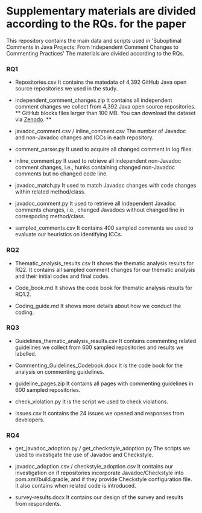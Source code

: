 # Supplementary materials are divided according to the RQs. for the paper
This repository contains the main data and scripts used in 'Suboptimal Comments in Java Projects: From Independent Comment Changes to Commenting Practices'
The materials are divided according to the RQs.


### RQ1

* Repositories.csv
It contains the matedata of 4,392 GitHub Java open source repositories we used in the study. 

* independent_comment_changes.zip
It contains all independent comment changes we collect from 4,392 Java open source repositories.
** GitHub blocks files larger than 100 MB. You can download the dataset via [Zenodo](https://zenodo.org/record/7360249). ** 

* javadoc_comment.csv / inline_comment.csv
The number of Javadoc and non-Javadoc changes and ICCs in each repository. 

* comment_parser.py
It used to acquire all changed comment in log files.

* inline_comment.py
It used to retrieve all independent non-Javadoc comment changes, i.e., hunks containing changed non-Javadoc comments but no changed code line.

* javadoc_match.py
It used to match Javadoc changes with code changes within related method/class.

* javadoc_comment.py
It used to retrieve all independent Javadoc comments changes, i.e., changed Javadocs without changed line in correspoding method/class.

* sampled_comments.csv
It contains 400 sampled comments we used to evaluate our heuristics on identifying ICCs.

### RQ2

* Thematic_analysis_results.csv
It shows the thematic analysis results for RQ2. It contains all sampled comment changes for our thematic analysis and their initial codes and final codes.

* Code_book.md
It shows the code book for thematic analysis results for RQ1.2.

* Coding_guide.md
It shows more details about how we conduct the coding. 



### RQ3

* Guidelines_thematic_analysis_results.csv
It contains commenting related guidelines we collect from 600 sampled repositories and results we labelled.

* Commenting_Guidelines_Codebook.docx
It is the code book for the analysis on commenting guidelines.

* guideline_pages.zip
It contains all pages with commenting guidelines in 600 sampled repositories.

* check_violation.py
It is the script we used to check violations.

* Issues.csv
It contains the 24 issues we opened and responses from developers.


### RQ4

* get_javadoc_adoption.py / get_checkstyle_adoption.py
The scripts we used to investigate the use of Javadoc and Checkstyle.

* javadoc_adoption.csv / checkstyle_adoption.csv
It contains our investigation on if repositories incorporate Javadoc/Checkstyle into pom.xml/build.gradle, and if they provide Checkstyle configuration file. It also contains when related code is introduced.

* survey-results.docx
It contains our design of the survey and results from respondents.